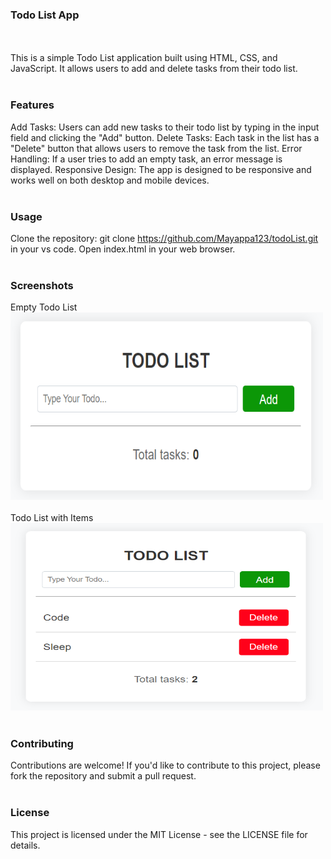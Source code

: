 ### Todo List App
<br><br>
This is a simple Todo List application built using HTML, CSS, and JavaScript. It allows users to add and delete tasks from their todo list.
<br><br>

### <b>Features</b> <br>
Add Tasks: Users can add new tasks to their todo list by typing in the input field and clicking the "Add" button.
Delete Tasks: Each task in the list has a "Delete" button that allows users to remove the task from the list.
Error Handling: If a user tries to add an empty task, an error message is displayed.
Responsive Design: The app is designed to be responsive and works well on both desktop and mobile devices.
<br><br>

### <b>Usage</b> <br>
Clone the repository: git clone https://github.com/Mayappa123/todoList.git in your vs code.
Open index.html in your web browser.
<br><br>

### <b>Screenshots</b> <br>
Empty Todo List <br>
<img src="/images/todo1.png" width="500" height="300">
<br><br>
Todo List with Items <br>
<img src="/images/todo2.png" width="500" height="300">
<br><br>

### <b>Contributing</b><br>
Contributions are welcome! If you'd like to contribute to this project, please fork the repository and submit a pull request.
<br><br>

### <b>License</b> <br>
This project is licensed under the MIT License - see the LICENSE file for details.
